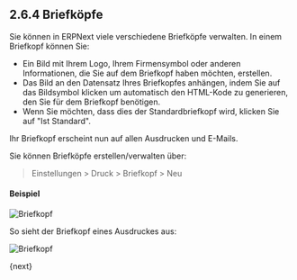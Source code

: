 ## 2.6.4 Briefköpfe

Sie können in ERPNext viele verschiedene Briefköpfe verwalten. In einem Briefkopf können Sie:

* Ein Bild mit Ihrem Logo, Ihrem Firmensymbol oder anderen Informationen, die Sie auf dem Briefkopf haben möchten, erstellen.
* Das Bild an den Datensatz Ihres Briefkopfes anhängen, indem Sie auf das Bildsymbol klicken um automatisch den HTML-Kode zu generieren, den Sie für dem Briefkopf benötigen.
* Wenn Sie möchten, dass dies der Standardbriefkopf wird, klicken Sie auf "Ist Standard".

Ihr Briefkopf erscheint nun auf allen Ausdrucken und E-Mails.

Sie können Briefköpfe erstellen/verwalten über:

> Einstellungen > Druck > Briefkopf > Neu

#### Beispiel

<img class="screenshot" alt="Briefkopf" src="{{docs_base_url}}/assets/img/setup/print/letter-head.png">

So sieht der Briefkopf eines Ausdruckes aus:

<img class="screenshot" alt="Briefkopf" src="{{docs_base_url}}/assets/img/setup/print/letter-head-1.png">

{next}
